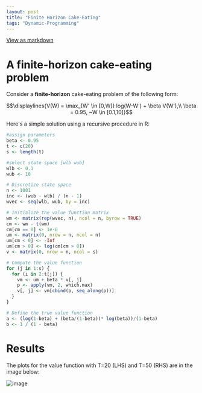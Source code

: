 ```yaml
---
layout: post
title: "Finite Horizon Cake-Eating"
tags: "Dynamic-Programming"
---
```


<a href="https://github.com/chiangnicholas/chiangnicholas.github.io/blob/main/_posts/2024-11-19-Finite-Horizon-Cake-Eating.md">View as markdown</a>
<a id="post-top"></a>
# A finite-horizon cake-eating problem

Consider a **finite-horizon** cake-eating problem of the following form:
```math
\displaylines{V(W) = \max_{W' \in [0,W]} log(W-W') + \beta V(W'),\\
\beta = 0.95, ~W \in [0.1,10]}
```

Here's a simple solution using a recursive procedure in R:

```R
#assign parameters
beta <- 0.95
t <- c(20)
s <- length(t)

#select state space [wlb wub]
wlb <- 0.1
wub <- 10

# Discretize state space
n <- 1001
inc <- (wub - wlb) / (n - 1)
wvec <- seq(wlb, wub, by = inc)

# Initialize the value function matrix
wm <- matrix(rep(wvec, n), ncol = n, byrow = TRUE)
cm <- wm - t(wm)
cm[cm == 0] <- 1e-6
um <- matrix(0, nrow = n, ncol = n)
um[cm < 0] <- -Inf
um[cm > 0] <- log(cm[cm > 0])
v <- matrix(0, nrow = n, ncol = s)

# Compute the value function
for (j in 1:s) {
  for (i in 2:t[j]) {
    vm <- um + beta * v[, j]
    p <- apply(vm, 2, which.max)
    v[, j] <- vm[cbind(p, seq_along(p))]
  }
}

# Define the true value function
a <- (log(1-beta) + (beta/(1-beta))* log(beta))/(1-beta)
b <- 1 / (1 - beta)
```

# Results
The plots for the value function with T=20 (LHS) and T=50 (RHS) are in the image below:

![image](https://github.com/user-attachments/assets/0c38c29f-c402-4f5b-bc77-4c721c31982a)

